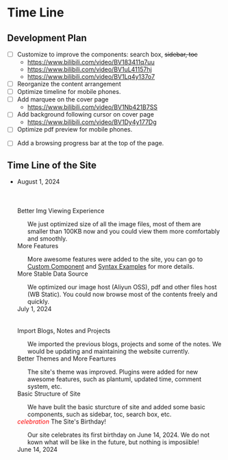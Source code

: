 # Time Line

## Development Plan

<!-- To be added to the timeline -->
<!-- Copy Our Site -->

<!-- The top one is the first one to be completed -->
- [ ] Customize to improve the components: search box, <s>sidebar, toc</s>
  - https://www.bilibili.com/video/BV183411q7uu
  - https://www.bilibili.com/video/BV1uL41157hj
  - https://www.bilibili.com/video/BV1Lq4y137o7
- [ ] Reorganize the content arrangement
- [ ] Optimize timeline for mobile phones.
- [ ] Add marquee on the cover page 
  - https://www.bilibili.com/video/BV1Nb421B7SS
- [ ] Add background following cursor on cover page
  - https://www.bilibili.com/video/BV1Dy4y177Dg
- [ ] Optimize pdf preview for mobile phones.
<!-- - https://blog.csdn.net/weixin_43239880/article/details/139457321 -->
- [ ] Add a browsing progress bar at the top of the page.
<!-- 下面这段注释不能夹在tasklist中，否则会使下面的timline嵌入到list中，导致样式错乱 -->
<!-- - [ ] Add awesome components
  - https://www.bilibili.com/video/BV1uS4y1f7EL -->

## Time Line of the Site

<div class='Timeline'>
<ul class="timeline-list">
<li class="timeline-item">
    <div class="timeline-item_tail"></div>
    <div class="timeline-item_tail_add" style='top:10px'></div>
    <div class="timeline-item_wrapper">

<!--  --> 
<!-------------- Add Time Block Below -------------->


<!-- -------------------------------------------- -->
<div class="timeline-item_node"></div>
<div class="timeline-item_timestamp">August 1, 2024</div>
<div class="timeline-item_content"><br><br><br><!-- 每块顶部单独留一些空间 -->
<!------------------------------------>
<div class="tbox"><div class='outerBox'><div class="dateBox"><div>
<tl-title>Better Img Viewing Experience</tl-title>
<ul>
We just optimized size of all the image files, most of them are smaller than 100KB now and you could view them more comfortably and smoothly.
</ul></div></div></div></div>
<!------------------------------------>
<div class="tbox"><div class='outerBox'><div class="dateLeftBox"><div>
<tl-title>More Features</tl-title><ul>
More awesome features were added to the site, you can go to <a href="#/Blogs/SiteFeatures/Custom%20Component">Custom Component</a> and <a href="#/Blogs/SiteFeatures/Syntax Examples">Syntax Examples</a> for more details.
</ul></div></div></div></div>
<!------------------------------------>
<div class="tbox"><div class='outerBox'><div class="dateBox"><div>
<tl-title>More Stable Data Source</tl-title>
<ul>
We optimized our image host (Aliyun OSS), pdf and other files host (WB Static). You could now browse most of the contents freely and quickly.
</ul></div></div></div></div>
<!------------------------------------>


<!------------------------------------>
<div class="timeline-item_node"></div>
<div class="timeline-item_timestamp">July 1, 2024</div>
<div class="timeline-item_content"><br><br><!-- 每块顶部单独留一些空间 -->
<!------------------------------------>
<div class="tbox"><div class='outerBox'><div class="dateLeftBox"><div>
<tl-title> Import Blogs, Notes and Projects </tl-title><ul>
We imported the previous blogs, projects and some of the notes. 
We would be updating and maintaining the website currently.
</ul></div></div></div></div>
<!------------------------------------>
<div class="tbox"><div class='outerBox'><div class="dateBox"><div>
<tl-title>Better Themes and More Feartures</tl-title><ul>
The site's theme was improved. Plugins were added for new awesome features, such as plantuml, updated time, comment system, etc.
</ul></div></div></div></div>
<!------------------------------------>
<div class="tbox"><div class='outerBox'><div class="dateLeftBox"><div>
<tl-title>Basic Structure of Site</tl-title><ul>
We have bulit the basic sturcture of site and added some basic components,
such as sidebar, toc, search box, etc.
</ul></div></div></div></div>
<!------------------------------------>
<div class="tbox"><div class='outerBox'><div class="dateBox"><div>
<tl-title><i class="material-icons-outlined md-light md-36 md-light" style='font-size:14px;color:red'>celebration</i> The Site's Birthday!</tl-title><ul>
Our site celebrates its first birthday on June 14, 2024. 
We do not kown what will be like in the future, but nothing is imposiible! 
</ul></div></div></div></div>
<!------------------------------------>
</div>
<!-- --------------------------------------------- -->
<!-------------- Add Time Bolock Above -------------->
<!--  -->
<!--  -->
<!-------------- Add Time Node Below -------------->
    <div class="timeline-item_node"></div>
    <div class="timeline-item_timestamp">June 14, 2024</div>
<!-------------- Add Time Node Above -------------->
    </div>
</li>
</ul>
</div>

<!-- Use the code here if you need to add one time block -->

<!-------------- Add Time Block Below -------------->
<!---- 

<div class="timeline-item_node"></div>
<div class="timeline-item_timestamp">July 1, 2024</div>
<div class="timeline-item_content"><br><br>
<div class="tbox"><div class='outerBox'><div class="dateLeftBox"><div>
<tl-title>Basic Structure of Site</tl-title><ul>
We have bulit the basic sturcture of site and added some basic components, such as sidebar, toc, search box, etc.
</ul></div></div></div></div>
</div>

---->
<!-------------- Add Time Bolock Above -------------->

